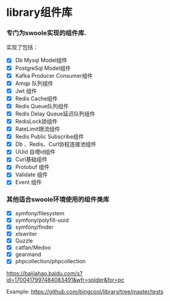 # library组件库    
### 专门为swoole实现的组件库.
实现了包括：    
- [x] Db Mysql Model组件
- [x] PostgreSql Model组件    
- [x] Kafka Producer Consumer组件    
- [x] Amqp 队列组件   
- [x] Jwt 组件     
- [x] Redis Cache组件  
- [x] Redis Queue队列组件   
- [x] Redis Delay Queue延迟队列组件            
- [x] RedisLock锁组件   
- [x] RateLimit限流组件   
- [x] Redis Public Subscribe组件    
- [x] Db 、Redis、Curl协程连接池组件
- [x] UUid 自增id组件  
- [x] Curl基础组件    
- [x] Protobuf 组件   
- [x] Validate 组件  
- [X] Event 组件   

### 其他适合swoole环境使用的组件类库
- [X] symfony/filesystem
- [x] symfony/polyfill-uuid  
- [x] symfony/finder    
- [x] xlswriter   
- [x] Guzzle 
- [x] catfan/Medoo    
- [x] gearmand
- [x] phpcollection/phpcollection    

https://baijiahao.baidu.com/s?id=1700417997484083491&wfr=spider&for=pc    

Example: https://github.com/bingcool/library/tree/master/tests
